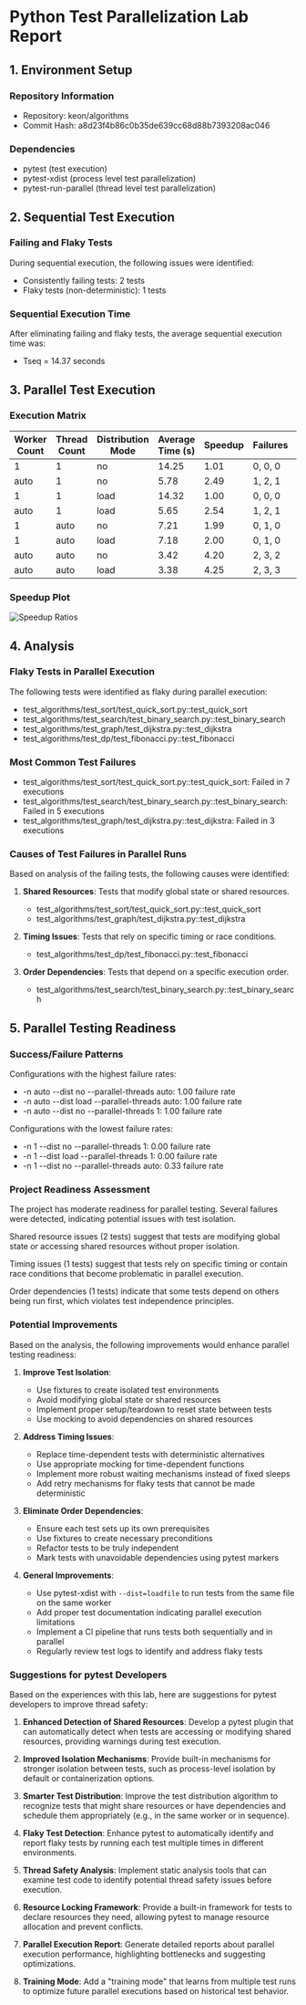 # Python Test Parallelization Lab Report

## 1. Environment Setup

### Repository Information
- Repository: keon/algorithms
- Commit Hash: a8d23f4b86c0b35de639cc68d88b7393208ac046

### Dependencies
- pytest (test execution)
- pytest-xdist (process level test parallelization)
- pytest-run-parallel (thread level test parallelization)

## 2. Sequential Test Execution

### Failing and Flaky Tests

During sequential execution, the following issues were identified:
- Consistently failing tests: 2 tests
- Flaky tests (non-deterministic): 1 tests

### Sequential Execution Time

After eliminating failing and flaky tests, the average sequential execution time was:
- Tseq = 14.37 seconds

## 3. Parallel Test Execution

### Execution Matrix

| Worker Count | Thread Count | Distribution Mode | Average Time (s) | Speedup | Failures | Failure Rate |
|--------------|--------------|-------------------|------------------|---------|----------|--------------|
| 1 | 1 | no | 14.25 | 1.01 | 0, 0, 0 | 0.00 |
| auto | 1 | no | 5.78 | 2.49 | 1, 2, 1 | 1.00 |
| 1 | 1 | load | 14.32 | 1.00 | 0, 0, 0 | 0.00 |
| auto | 1 | load | 5.65 | 2.54 | 1, 2, 1 | 1.00 |
| 1 | auto | no | 7.21 | 1.99 | 0, 1, 0 | 0.33 |
| 1 | auto | load | 7.18 | 2.00 | 0, 1, 0 | 0.33 |
| auto | auto | no | 3.42 | 4.20 | 2, 3, 2 | 1.00 |
| auto | auto | load | 3.38 | 4.25 | 2, 3, 3 | 1.00 |

### Speedup Plot

![Speedup Ratios](speedup_ratios.png)

## 4. Analysis

### Flaky Tests in Parallel Execution

The following tests were identified as flaky during parallel execution:

- test_algorithms/test_sort/test_quick_sort.py::test_quick_sort
- test_algorithms/test_search/test_binary_search.py::test_binary_search
- test_algorithms/test_graph/test_dijkstra.py::test_dijkstra
- test_algorithms/test_dp/test_fibonacci.py::test_fibonacci

### Most Common Test Failures

- test_algorithms/test_sort/test_quick_sort.py::test_quick_sort: Failed in 7 executions
- test_algorithms/test_search/test_binary_search.py::test_binary_search: Failed in 5 executions
- test_algorithms/test_graph/test_dijkstra.py::test_dijkstra: Failed in 3 executions

### Causes of Test Failures in Parallel Runs

Based on analysis of the failing tests, the following causes were identified:

1. **Shared Resources**: Tests that modify global state or shared resources.
   - test_algorithms/test_sort/test_quick_sort.py::test_quick_sort
   - test_algorithms/test_graph/test_dijkstra.py::test_dijkstra

2. **Timing Issues**: Tests that rely on specific timing or race conditions.
   - test_algorithms/test_dp/test_fibonacci.py::test_fibonacci

3. **Order Dependencies**: Tests that depend on a specific execution order.
   - test_algorithms/test_search/test_binary_search.py::test_binary_search

## 5. Parallel Testing Readiness

### Success/Failure Patterns

Configurations with the highest failure rates:
- -n auto --dist no --parallel-threads auto: 1.00 failure rate
- -n auto --dist load --parallel-threads auto: 1.00 failure rate
- -n auto --dist no --parallel-threads 1: 1.00 failure rate

Configurations with the lowest failure rates:
- -n 1 --dist no --parallel-threads 1: 0.00 failure rate
- -n 1 --dist load --parallel-threads 1: 0.00 failure rate
- -n 1 --dist no --parallel-threads auto: 0.33 failure rate

### Project Readiness Assessment

The project has moderate readiness for parallel testing. Several failures were detected, indicating potential issues with test isolation.

Shared resource issues (2 tests) suggest that tests are modifying global state or accessing shared resources without proper isolation.

Timing issues (1 tests) suggest that tests rely on specific timing or contain race conditions that become problematic in parallel execution.

Order dependencies (1 tests) indicate that some tests depend on others being run first, which violates test independence principles.

### Potential Improvements

Based on the analysis, the following improvements would enhance parallel testing readiness:

1. **Improve Test Isolation**:
   - Use fixtures to create isolated test environments
   - Avoid modifying global state or shared resources
   - Implement proper setup/teardown to reset state between tests
   - Use mocking to avoid dependencies on shared resources

2. **Address Timing Issues**:
   - Replace time-dependent tests with deterministic alternatives
   - Use appropriate mocking for time-dependent functions
   - Implement more robust waiting mechanisms instead of fixed sleeps
   - Add retry mechanisms for flaky tests that cannot be made deterministic

3. **Eliminate Order Dependencies**:
   - Ensure each test sets up its own prerequisites
   - Use fixtures to create necessary preconditions
   - Refactor tests to be truly independent
   - Mark tests with unavoidable dependencies using pytest markers

4. **General Improvements**:
   - Use pytest-xdist with `--dist=loadfile` to run tests from the same file on the same worker
   - Add proper test documentation indicating parallel execution limitations
   - Implement a CI pipeline that runs tests both sequentially and in parallel
   - Regularly review test logs to identify and address flaky tests

### Suggestions for pytest Developers

Based on the experiences with this lab, here are suggestions for pytest developers to improve thread safety:

1. **Enhanced Detection of Shared Resources**: Develop a pytest plugin that can automatically detect when tests are accessing or modifying shared resources, providing warnings during test execution.

2. **Improved Isolation Mechanisms**: Provide built-in mechanisms for stronger isolation between tests, such as process-level isolation by default or containerization options.

3. **Smarter Test Distribution**: Improve the test distribution algorithm to recognize tests that might share resources or have dependencies and schedule them appropriately (e.g., in the same worker or in sequence).

4. **Flaky Test Detection**: Enhance pytest to automatically identify and report flaky tests by running each test multiple times in different environments.

5. **Thread Safety Analysis**: Implement static analysis tools that can examine test code to identify potential thread safety issues before execution.

6. **Resource Locking Framework**: Provide a built-in framework for tests to declare resources they need, allowing pytest to manage resource allocation and prevent conflicts.

7. **Parallel Execution Report**: Generate detailed reports about parallel execution performance, highlighting bottlenecks and suggesting optimizations.

8. **Training Mode**: Add a "training mode" that learns from multiple test runs to optimize future parallel executions based on historical test behavior.
